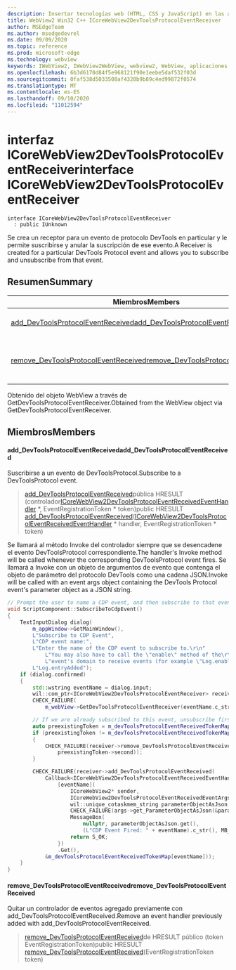 ```yaml
---
description: Insertar tecnologías web (HTML, CSS y JavaScript) en las aplicaciones nativas con el control Microsoft Edge WebView2
title: WebView2 Win32 C++ ICoreWebView2DevToolsProtocolEventReceiver
author: MSEdgeTeam
ms.author: msedgedevrel
ms.date: 09/09/2020
ms.topic: reference
ms.prod: microsoft-edge
ms.technology: webview
keywords: IWebView2, IWebView2WebView, webview2, WebView, aplicaciones Win32, Win32, Edge, ICoreWebView2, ICoreWebView2Controller, control de explorador, HTML Edge, ICoreWebView2DevToolsProtocolEventReceiver
ms.openlocfilehash: 6b3d6170d84f5e968121f90e1eebe5daf532f03d
ms.sourcegitcommit: 0faf538d5033508af4320b9b89c4ed99872f0574
ms.translationtype: MT
ms.contentlocale: es-ES
ms.lasthandoff: 09/10/2020
ms.locfileid: "11012594"
---
```

# <span data-ttu-id="d99d6-104">interfaz ICoreWebView2DevToolsProtocolEventReceiver</span><span class="sxs-lookup"><span data-stu-id="d99d6-104">interface ICoreWebView2DevToolsProtocolEventReceiver</span></span> 

```
interface ICoreWebView2DevToolsProtocolEventReceiver
  : public IUnknown
```

<span data-ttu-id="d99d6-105">Se crea un receptor para un evento de protocolo DevTools en particular y le permite suscribirse y anular la suscripción de ese evento.</span><span class="sxs-lookup"><span data-stu-id="d99d6-105">A Receiver is created for a particular DevTools Protocol event and allows you to subscribe and unsubscribe from that event.</span></span>

## <span data-ttu-id="d99d6-106">Resumen</span><span class="sxs-lookup"><span data-stu-id="d99d6-106">Summary</span></span>

 <span data-ttu-id="d99d6-107">Miembros</span><span class="sxs-lookup"><span data-stu-id="d99d6-107">Members</span></span>                        | <span data-ttu-id="d99d6-108">Descripciones</span><span class="sxs-lookup"><span data-stu-id="d99d6-108">Descriptions</span></span>
--------------------------------|---------------------------------------------
[<span data-ttu-id="d99d6-109">add_DevToolsProtocolEventReceived</span><span class="sxs-lookup"><span data-stu-id="d99d6-109">add_DevToolsProtocolEventReceived</span></span>](#add_devtoolsprotocoleventreceived) | <span data-ttu-id="d99d6-110">Suscribirse a un evento de DevToolsProtocol.</span><span class="sxs-lookup"><span data-stu-id="d99d6-110">Subscribe to a DevToolsProtocol event.</span></span>
[<span data-ttu-id="d99d6-111">remove_DevToolsProtocolEventReceived</span><span class="sxs-lookup"><span data-stu-id="d99d6-111">remove_DevToolsProtocolEventReceived</span></span>](#remove_devtoolsprotocoleventreceived) | <span data-ttu-id="d99d6-112">Quitar un controlador de eventos agregado previamente con add_DevToolsProtocolEventReceived.</span><span class="sxs-lookup"><span data-stu-id="d99d6-112">Remove an event handler previously added with add_DevToolsProtocolEventReceived.</span></span>

<span data-ttu-id="d99d6-113">Obtenido del objeto WebView a través de GetDevToolsProtocolEventReceiver.</span><span class="sxs-lookup"><span data-stu-id="d99d6-113">Obtained from the WebView object via GetDevToolsProtocolEventReceiver.</span></span>

## <span data-ttu-id="d99d6-114">Miembros</span><span class="sxs-lookup"><span data-stu-id="d99d6-114">Members</span></span>

#### <span data-ttu-id="d99d6-115">add_DevToolsProtocolEventReceived</span><span class="sxs-lookup"><span data-stu-id="d99d6-115">add_DevToolsProtocolEventReceived</span></span> 

<span data-ttu-id="d99d6-116">Suscribirse a un evento de DevToolsProtocol.</span><span class="sxs-lookup"><span data-stu-id="d99d6-116">Subscribe to a DevToolsProtocol event.</span></span>

> <span data-ttu-id="d99d6-117">[add_DevToolsProtocolEventReceived](#add_devtoolsprotocoleventreceived)pública HRESULT (controlador[ICoreWebView2DevToolsProtocolEventReceivedEventHandler](icorewebview2devtoolsprotocoleventreceivedeventhandler.md) \*, EventRegistrationToken \* token)</span><span class="sxs-lookup"><span data-stu-id="d99d6-117">public HRESULT [add_DevToolsProtocolEventReceived](#add_devtoolsprotocoleventreceived)([ICoreWebView2DevToolsProtocolEventReceivedEventHandler](icorewebview2devtoolsprotocoleventreceivedeventhandler.md) \* handler, EventRegistrationToken \* token)</span></span>

<span data-ttu-id="d99d6-118">Se llamará al método Invoke del controlador siempre que se desencadene el evento DevToolsProtocol correspondiente.</span><span class="sxs-lookup"><span data-stu-id="d99d6-118">The handler's Invoke method will be called whenever the corresponding DevToolsProtocol event fires.</span></span> <span data-ttu-id="d99d6-119">Se llamará a Invoke con un objeto de argumentos de evento que contenga el objeto de parámetro del protocolo DevTools como una cadena JSON.</span><span class="sxs-lookup"><span data-stu-id="d99d6-119">Invoke will be called with an event args object containing the DevTools Protocol event's parameter object as a JSON string.</span></span>

```cpp
// Prompt the user to name a CDP event, and then subscribe to that event.
void ScriptComponent::SubscribeToCdpEvent()
{
    TextInputDialog dialog(
        m_appWindow->GetMainWindow(),
        L"Subscribe to CDP Event",
        L"CDP event name:",
        L"Enter the name of the CDP event to subscribe to.\r\n"
            L"You may also have to call the \"enable\" method of the\r\n"
            L"event's domain to receive events (for example \"Log.enable\").\r\n",
        L"Log.entryAdded");
    if (dialog.confirmed)
    {
        std::wstring eventName = dialog.input;
        wil::com_ptr<ICoreWebView2DevToolsProtocolEventReceiver> receiver;
        CHECK_FAILURE(
            m_webView->GetDevToolsProtocolEventReceiver(eventName.c_str(), &receiver));

        // If we are already subscribed to this event, unsubscribe first.
        auto preexistingToken = m_devToolsProtocolEventReceivedTokenMap.find(eventName);
        if (preexistingToken != m_devToolsProtocolEventReceivedTokenMap.end())
        {
            CHECK_FAILURE(receiver->remove_DevToolsProtocolEventReceived(
                preexistingToken->second));
        }

        CHECK_FAILURE(receiver->add_DevToolsProtocolEventReceived(
            Callback<ICoreWebView2DevToolsProtocolEventReceivedEventHandler>(
                [eventName](
                    ICoreWebView2* sender,
                    ICoreWebView2DevToolsProtocolEventReceivedEventArgs* args) -> HRESULT {
                    wil::unique_cotaskmem_string parameterObjectAsJson;
                    CHECK_FAILURE(args->get_ParameterObjectAsJson(&parameterObjectAsJson));
                    MessageBox(
                        nullptr, parameterObjectAsJson.get(),
                        (L"CDP Event Fired: " + eventName).c_str(), MB_OK);
                    return S_OK;
                })
                .Get(),
            &m_devToolsProtocolEventReceivedTokenMap[eventName]));
    }
}
```

#### <span data-ttu-id="d99d6-120">remove_DevToolsProtocolEventReceived</span><span class="sxs-lookup"><span data-stu-id="d99d6-120">remove_DevToolsProtocolEventReceived</span></span> 

<span data-ttu-id="d99d6-121">Quitar un controlador de eventos agregado previamente con add_DevToolsProtocolEventReceived.</span><span class="sxs-lookup"><span data-stu-id="d99d6-121">Remove an event handler previously added with add_DevToolsProtocolEventReceived.</span></span>

> <span data-ttu-id="d99d6-122">[remove_DevToolsProtocolEventReceived](#remove_devtoolsprotocoleventreceived)de HRESULT público (token EventRegistrationToken)</span><span class="sxs-lookup"><span data-stu-id="d99d6-122">public HRESULT [remove_DevToolsProtocolEventReceived](#remove_devtoolsprotocoleventreceived)(EventRegistrationToken token)</span></span>

